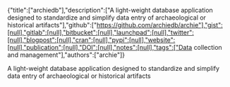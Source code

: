 {"title":["archiedb"],"description":["A light-weight database application designed to standardize and simplify data entry of archaeological or historical artifacts"],"github":["https://github.com/archiedb/archie"],"gist":[null],"gitlab":[null],"bitbucket":[null],"launchpad":[null],"twitter":[null],"blogpost":[null],"cran":[null],"pypi":[null],"website":[null],"publication":[null],"DOI":[null],"notes":[null],"tags":["Data collection and management"],"authors":["archie"]}

A light-weight database application designed to standardize and simplify data entry of archaeological or historical artifacts